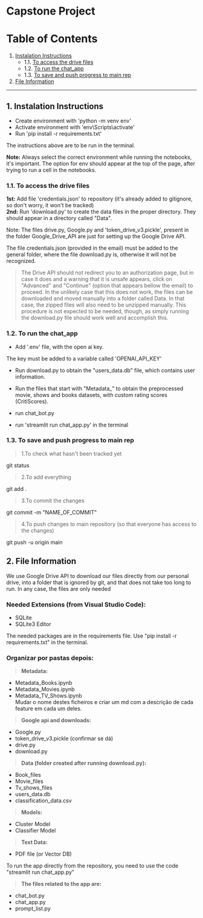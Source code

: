 # Capstone Project

# Table of Contents

1. [Instalation Instructions](#installation-instructions)
    - 1.1. [To access the drive files](#access-drive-files)
    - 1.2. [To run the chat_app](#run-chat-app)
    - 1.3. [To save and push progress to main rep](#save-and-push-progress)
2. [File Information](#file-information)

---

## 1. Instalation Instructions <a name="installation-instructions"></a>

- Create environment with 'python -m venv env' <br>
- Activate environment with 'env\Scripts\activate' <br>
- Run 'pip install -r requirements.txt' <br>

 The instructions above are to be run in the terminal. <br>

**Note:** Always select the correct environment while running the notebooks, it's important. The option for env should appear at the top of the page, after trying to run a cell in the notebooks.

### 1.1. To access the drive files <a name="access-drive-files"></a>

**1st:** Add file 'credentials.json' to repository (it's already added to gitignore, so don't worry, it won't be tracked) <br>
**2nd:** Run 'download.py' to create the data files in the proper directory. They should appear in a directory called "Data".

Note: The files drive.py, Google.py and 'token_drive_v3.pickle', present in the folder Google_Drive_API are just for setting up the Google Drive API.

The file credentials.json (provided in the email) must be added to the general folder, where the file download.py is, otherwise it will not be recognized.

>The Drive API should not redirect you to an authorization page, but in case it does and a warning that it is unsafe appears, click on "Advanced" and "Continue" (option that appears bellow the email) to proceed. 
In the unlikely case that this does not work, the files can be downloaded and moved manually into a folder called Data. In that case, the zipped files will also need to be unzipped manually. This procedure is not expected to be needed, though, as simply running the download.py file should work well and accomplish this.


### 1.2. To run the chat_app <a name="run-chat-app"></a>

- Add '.env' file, with the open ai key. 

The key must be added to a variable called 'OPENAI_API_KEY'

- Run download.py to obtain the "users_data.db" file, which contains user information.
- Run the files that start with "Metadata_" to obtain the preprocessed movie, shows and books datasets, with custom rating scores (CritiScores).

- run chat_bot.py
- run 'streamlit run chat_app.py' in the terminal

### 1.3. To save and push progress to main rep <a name="save-and-push-progress"></a>

>1.To check what hasn't been tracked yet

git status 

>2.To add everything 

git add .       

>3.To commit the changes 

git commit -m "NAME_OF_COMMIT"    

>4.To push changes to main repository (so that everyone has access to the changes)

git push -u origin main      


## 2. File Information <a name="file-information"></a>

We use Google Drive API to download our files directly from our personal drive, into a folder that is ignored by git, and that does not take too long to run. In any case, the files are only needed


### Needed Extensions (from Visual Studio Code):
- SQLite <br>
- SQLite3 Editor


The needed packages are in the requirements file. Use "pip install -r requirements.txt" in the terminal.


### Organizar por pastas depois:

>**Metadata:** <br>
- Metadata_Books.ipynb <br>
- Metadata_Movies.ipynb <br>
- Metadata_TV_Shows.ipynb <br>
Mudar o nome destes ficheiros e criar um md com a descrição de cada feature em cada um deles.

>**Google api and downloads:** <br>
- Google.py <br>
- token_drive_v3.pickle (confirmar se dá) <br>
- drive.py <br>
- download.py 

>**Data (folder created after running download.py):** <br>
- Book_files <br>
- Movie_files <br>
- Tv_shows_files <br>
- users_data.db <br>
- classification_data.csv <br>
 

>**Models:** <br>
- Cluster Model <br>
- Classifier Model <br>

>**Text Data:** <br>
- PDF file (or Vector DB) <br>


To run the app directly from the repository, you need to use the code "streamlit run chat_app.py"

>**The files related to the app are:** <br>
- chat_bot.py <br>
- chat_app.py <br>
- prompt_list.py <br>




